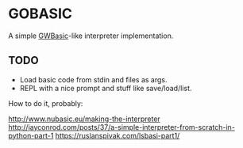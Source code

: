 # GOBASIC #

A simple [GWBasic](https://en.wikipedia.org/wiki/GW-BASIC)-like interpreter implementation.

## TODO

- Load basic code from stdin and files as args.
- REPL with a nice prompt and stuff like save/load/list.

How to do it, probably:

http://www.nubasic.eu/making-the-interpreter
http://jayconrod.com/posts/37/a-simple-interpreter-from-scratch-in-python-part-1
https://ruslanspivak.com/lsbasi-part1/